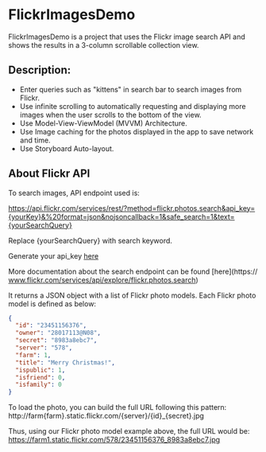 FlickrImagesDemo
=====================================
FlickrImagesDemo is a project that uses the Flickr image search API and shows the results in a 3-column scrollable collection view.  

## Description:

* Enter queries such as "kittens"  in search bar to search images from Flickr.
* Use infinite scrolling to automatically requesting and displaying more images when the user scrolls to the bottom of the view.  
* Use Model-View-ViewModel (MVVM) Architecture.
* Use Image caching for the photos displayed in the app to save network and time.
* Use Storyboard Auto-layout.

## About Flickr API

To search images, API endpoint used is:

https://api.flickr.com/services/rest/?method=flickr.photos.search&api_key={yourKey}&%20format=json&nojsoncallback=1&safe_search=1&text={yourSearchQuery}

Replace {yourSearchQuery} with search keyword.

Generate your api_key [here](https://www.flickr.com/services/api/misc.api_keys.html)

More documentation about the search endpoint can be found [here](https:// www.flickr.com/services/api/explore/flickr.photos.search)


It returns a JSON object with a list of Flickr photo models. Each Flickr photo model is defined as below:

```json
{
  "id": "23451156376",
  "owner": "28017113@N08",
  "secret": "8983a8ebc7",
  "server": "578",
  "farm": 1,
  "title": "Merry Christmas!",
  "ispublic": 1,
  "isfriend": 0,
  "isfamily": 0
}
```
To load the photo, you can build the full URL following this pattern:
http://farm{farm}.static.flickr.com/{server}/{id}_{secret}.jpg

Thus, using our Flickr photo model example above, the full URL would be:
https://farm1.static.flickr.com/578/23451156376_8983a8ebc7.jpg
